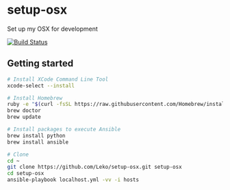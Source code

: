# setup-osx
Set up my OSX for development

[![Build Status](https://travis-ci.org/Leko/setup-osx.svg?branch=master)](https://travis-ci.org/Leko/setup-osx)

## Getting started
```sh
# Install XCode Command Line Tool 
xcode-select --install

# Install Homebrew
ruby -e "$(curl -fsSL https://raw.githubusercontent.com/Homebrew/install/master/install)"
brew doctor
brew update

# Install packages to execute Ansible
brew install python
brew install ansible

# Clone 
cd ~
git clone https://github.com/Leko/setup-osx.git setup-osx
cd setup-osx
ansible-playbook localhost.yml -vv -i hosts
```
